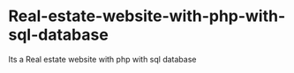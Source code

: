 # Real-estate-website-with-php-with-sql-database
Its a Real estate website with php with sql database 
